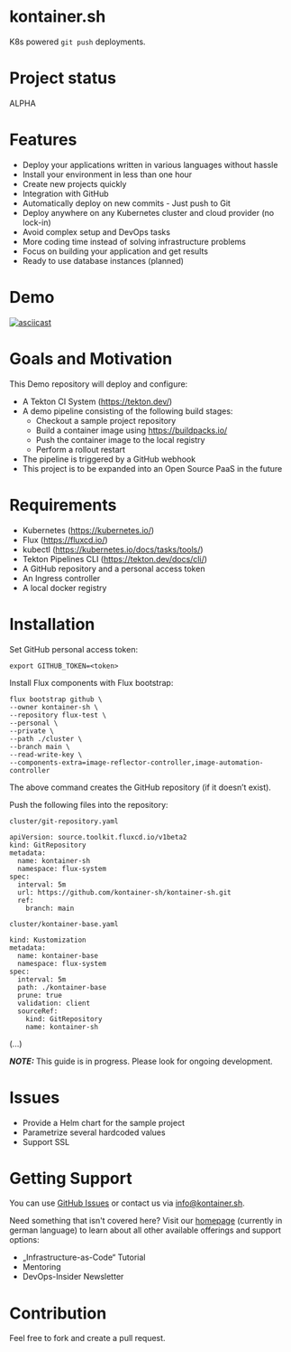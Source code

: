 # kontainer.sh
K8s powered `git push` deployments.
# Project status
ALPHA
# Features
* Deploy your applications written in various languages without hassle
* Install your environment in less than one hour
* Create new projects quickly
* Integration with GitHub
* Automatically deploy on new commits - Just push to Git
* Deploy anywhere on any Kubernetes cluster and cloud provider (no lock-in)
* Avoid complex setup and DevOps tasks
* More coding time instead of solving infrastructure problems
* Focus on building your application and get results
* Ready to use database instances (planned)
# Demo
[![asciicast](https://asciinema.org/a/d6BbvWoOZu99bJZvxiWmI3RAh.svg)](https://asciinema.org/a/d6BbvWoOZu99bJZvxiWmI3RAh?autoplay=1)
# Goals and Motivation
This Demo repository will deploy and configure:
* A Tekton CI System (https://tekton.dev/)
* A demo pipeline consisting of the following build stages:
  * Checkout a sample project repository
  * Build a container image using https://buildpacks.io/
  * Push the container image to the local registry
  * Perform a rollout restart
* The pipeline is triggered by a GitHub webhook
* This project is to be expanded into an Open Source PaaS in the future
# Requirements
* Kubernetes (https://kubernetes.io/)
* Flux (https://fluxcd.io/)
* kubectl (https://kubernetes.io/docs/tasks/tools/)
* Tekton Pipelines CLI (https://tekton.dev/docs/cli/)
* A GitHub repository and a personal access token
* An Ingress controller
* A local docker registry
# Installation
Set GitHub personal access token:

    export GITHUB_TOKEN=<token>

Install Flux components with Flux bootstrap:

    flux bootstrap github \
    --owner kontainer-sh \
    --repository flux-test \
    --personal \
    --private \
    --path ./cluster \
    --branch main \
    --read-write-key \
    --components-extra=image-reflector-controller,image-automation-controller

The above command creates the GitHub repository (if it doesn’t exist).

Push the following files into the repository:

`cluster/git-repository.yaml`

    apiVersion: source.toolkit.fluxcd.io/v1beta2
    kind: GitRepository
    metadata:
      name: kontainer-sh
      namespace: flux-system
    spec:
      interval: 5m
      url: https://github.com/kontainer-sh/kontainer-sh.git
      ref:
        branch: main

`cluster/kontainer-base.yaml`

    kind: Kustomization
    metadata:
      name: kontainer-base
      namespace: flux-system
    spec:
      interval: 5m
      path: ./kontainer-base
      prune: true
      validation: client
      sourceRef:
        kind: GitRepository
        name: kontainer-sh

(...)

**_NOTE:_** This guide is in progress. Please look for ongoing development.
# Issues
- Provide a Helm chart for the sample project
- Parametrize several hardcoded values
- Support SSL
# Getting Support
You can use [GitHub Issues](https://github.com/kontainer-sh/kontainer-sh/issues) or contact us via [info@kontainer.sh](mailto:info@kontainer.sh).

Need something that isn't covered here? Visit our [homepage](https://kontainer.sh/) (currently in german language) to learn about all other available offerings and support options:
* „Infrastructure-as-Code“ Tutorial
* Mentoring
* DevOps-Insider Newsletter
# Contribution
Feel free to fork and create a pull request.
